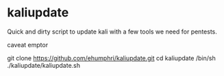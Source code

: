# kaliupdate
Quick and dirty script to update kali with a few tools we need for pentests. 

caveat emptor


git clone https://github.com/ehumphri/kaliupdate.git
cd kaliupdate
/bin/sh ./kaliupdate/kaliupdate.sh
